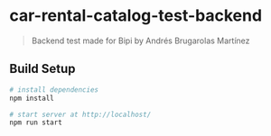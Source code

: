 # car-rental-catalog-test-backend

> Backend test made for Bipi by Andrés Brugarolas Martínez

## Build Setup

``` bash
# install dependencies
npm install

# start server at http://localhost/
npm run start
```
